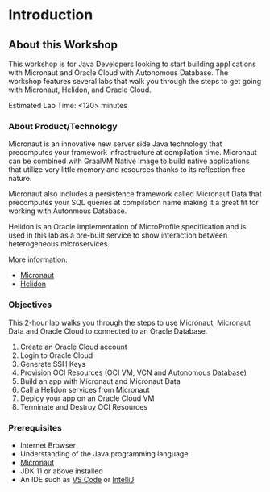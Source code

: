 # Introduction

## About this Workshop

This workshop is for Java Developers looking to start building applications with Micronaut and Oracle Cloud with Autonomous Database. The workshop features several labs that walk you through the
steps to get going with Micronaut, Helidon, and Oracle Cloud.

Estimated Lab Time: &lt;120&gt; minutes

### About Product/Technology

Micronaut is an innovative new server side Java technology that precomputes your framework infrastructure at compilation time. Micronaut can be combined with GraalVM Native Image to build native applications
that utilize very little memory and resources thanks to its reflection free nature.

Micronaut also includes a persistence framework called Micronaut Data that precomputes your SQL queries at compilation name making it a great fit for working with Autonmous Database.

  <!-- [Video](youtube:zNKxJjkq0Pw) -->

Helidon is an Oracle implementation of MicroProfile specification and is used in this lab as a pre-built service
to show interaction between heterogeneous microservices.

More information:

- [Micronaut](https://micronaut.io/)
- [Helidon](https://helidon.io/)

### Objectives

This 2-hour lab walks you through the steps to use Micronaut, Micronaut Data
and Oracle Cloud to connected to an Oracle Database.

1. Create an Oracle Cloud account
2. Login to Oracle Cloud
3. Generate SSH Keys
4. Provision OCI Resources (OCI VM, VCN and Autonomous Database)
5. Build an app with Micronaut and Micronaut Data
6. Call a Helidon services from Micronaut
7. Deploy your app on an Oracle Cloud VM
8. Terminate and Destroy OCI Resources


### Prerequisites

* Internet Browser
* Understanding of the Java programming language
* [Micronaut](https://micronaut.io/download.html)
* JDK 11 or above installed
* An IDE such as [VS Code](https://code.visualstudio.com/) or [IntelliJ](https://www.jetbrains.com/idea/download/#section=mac)

